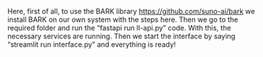 Here, first of all, to use the BARK library https://github.com/suno-ai/bark we install BARK on our own system with the steps here. Then we go to the required folder and run the “fastapi run ll-api.py” code. With this, the necessary services are running. Then we start the interface by saying “streamlit run interface.py” and everything is ready!
